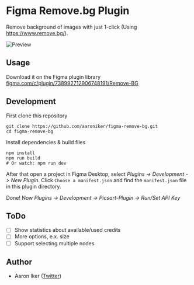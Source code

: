 # Figma Remove.bg Plugin

Remove background of images with just 1-click (Using https://www.remove.bg/).

![Preview](https://aaroniker.me/removebg.gif)

## Usage

Download it on the Figma plugin library [figma.com/c/plugin/738992712906748191/Remove-BG](https://www.figma.com/c/plugin/738992712906748191/Remove-BG)

## Development

First clone this repository
```shell
git clone https://github.com/aaroniker/figma-remove-bg.git
cd figma-remove-bg
```

Install dependencies & build files
```shell
npm install
npm run build
# Or watch: npm run dev
```

After that open a project in Figma Desktop, select _Plugins -> Development -> New Plugin_. Click `Choose a manifest.json` and find the `manifest.json` file in this plugin directory.

Done! Now _Plugins -> Development -> Picsart-Plugin -> Run/Set API Key_

## ToDo

- [ ] Show statistics about available/used credits
- [ ] More options, e.x. size
- [ ] Support selecting multiple nodes

## Author

- Aaron Iker ([Twitter](https://twitter.com/aaroniker_me))
